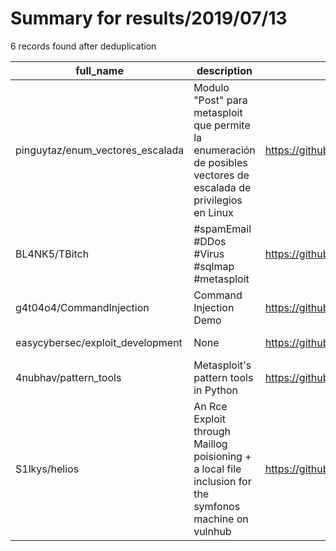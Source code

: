 
# Summary for results/2019/07/13
    
6 records found after deduplication

| full_name | description | html_url | matched_list | matched_count | pushed_at | size | stargazers_count | language | forks_count | vul_ids |
|----------------------------------|-------------------------------------------------------------------------------------------------------------------|-----------------------------------------------------|----------------------------------|-----------------|---------------------------|--------|--------------------|------------|---------------|-----------|
| pinguytaz/enum_vectores_escalada | Modulo "Post" para metasploit que permite la enumeración de posibles vectores de escalada de privilegios en Linux | https://github.com/pinguytaz/enum_vectores_escalada | ['metasploit module OR payload'] | 1 | 2019-07-13 20:08:00+00:00 | 25 | 0 | Ruby | 0 | [] |
| BL4NK5/TBitch | #spamEmail #DDos #Virus #sqlmap #metasploit | https://github.com/BL4NK5/TBitch | ['metasploit module OR payload'] | 1 | 2019-07-13 11:13:15+00:00 | 10 | 2 | Python | 1 | [] |
| g4t04o4/CommandInjection | Command Injection Demo | https://github.com/g4t04o4/CommandInjection | ['command injection'] | 1 | 2019-07-13 11:49:43+00:00 | 1030 | 0 | Python | 0 | [] |
| easycybersec/exploit_development | None | https://github.com/easycybersec/exploit_development | ['exploit'] | 1 | 2019-07-13 06:26:07+00:00 | 0 | 0 | | 0 | [] |
| 4nubhav/pattern_tools | Metasploit's pattern tools in Python | https://github.com/4nubhav/pattern_tools | ['metasploit module OR payload'] | 1 | 2019-07-13 16:18:05+00:00 | 1 | 0 | Python | 0 | [] |
| S1lkys/helios | An Rce Exploit through Maillog poisioning + a local file inclusion for the symfonos machine on vulnhub | https://github.com/S1lkys/helios | ['exploit', 'rce'] | 2 | 2019-07-13 23:02:33+00:00 | 85 | 4 | Python | 1 | [] |
